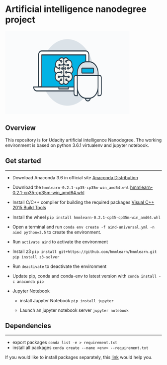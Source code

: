# Artificial intelligence nanodegree project

<img src="./img/ai_cover.png" alt="Overview" width="400px" height="267px">

## Overview

This repository is for Udacity artificial intelligence Nanodegree. The working environment is based on python 3.6.1 virtualenv and jupyter notebook.

##  Get started
------

* Download Anaconda 3.6 in official site
[Anaconda Distribution](https://www.anaconda.com/download/#windows)

* Download the `hmmlearn-0.2.1-cp35-cp35m-win_amd64.whl`
[hmmlearn-0.2.1-cp35-cp35m-win_amd64.whl](https://www.lfd.uci.edu/~gohlke/pythonlibs/#hmmlearn)

* Install C/C++ compiler for building the required packages
[Visual C++ 2015 Build Tools](http://landinghub.visualstudio.com/visual-cpp-build-tools)

* Install the wheel
`pip install hmmlearn-0.2.1-cp35-cp35m-win_amd64.whl`

* Open a terminal and run `conda env create -f aind-universal.yml -n aind python=3.5` to create the environment.

* Run `activate aind` to activate the environment

* Install z3
`pip install git+https://github.com/hmmlearn/hmmlearn.git`
`pip install z3-solver`

* Run `deactivate` to deactivate the environment

* Update pip, conda and conda-env to latest version with `conda install -c anaconda pip`

* Jupyter Notebook

  - install Jupyter Notebook `pip install jupyter`

  - Launch an jupyter notebook server `jupyter notebook`

## Dependencies 
------
* export packages `conda list -e > requirement.txt`
* install all packages `conda create --name <env> --requirement.txt`

If you would like to install packages separately, this [link](Package_description.md) would help you.